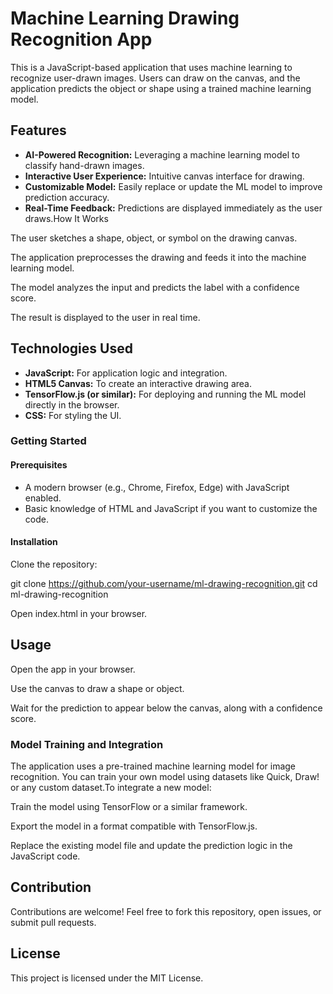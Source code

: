 # Machine Learning Drawing Recognition App
This is a JavaScript-based application that uses machine learning to recognize user-drawn images. Users can draw on the canvas, and the application predicts the object or shape using a trained machine learning model.

## Features
- **AI-Powered Recognition:** Leveraging a machine learning model to classify hand-drawn images.
- **Interactive User Experience:** Intuitive canvas interface for drawing.
- **Customizable Model:** Easily replace or update the ML model to improve prediction accuracy.
- **Real-Time Feedback:** Predictions are displayed immediately as the user draws.How It Works

The user sketches a shape, object, or symbol on the drawing canvas.

The application preprocesses the drawing and feeds it into the machine learning model.

The model analyzes the input and predicts the label with a confidence score.

The result is displayed to the user in real time.


## Technologies Used
- **JavaScript:** For application logic and integration.
- **HTML5 Canvas:** To create an interactive drawing area.
- **TensorFlow.js (or similar):** For deploying and running the ML model directly in the browser.
- **CSS:** For styling the UI.
    
### Getting Started

#### Prerequisites
- A modern browser (e.g., Chrome, Firefox, Edge) with JavaScript enabled.
- Basic knowledge of HTML and JavaScript if you want to customize the code.
    

#### Installation
Clone the repository:

git clone https://github.com/your-username/ml-drawing-recognition.git cd ml-drawing-recognition

Open index.html in your browser.


## Usage
Open the app in your browser.

Use the canvas to draw a shape or object.

Wait for the prediction to appear below the canvas, along with a confidence score.


### Model Training and Integration
The application uses a pre-trained machine learning model for image recognition. You can train your own model using datasets like Quick, Draw! or any custom dataset.To integrate a new model:

Train the model using TensorFlow or a similar framework.

Export the model in a format compatible with TensorFlow.js.

Replace the existing model file and update the prediction logic in the JavaScript code.


## Contribution 
Contributions are welcome! Feel free to fork this repository, open issues, or submit pull requests.


## License
This project is licensed under the MIT License.
